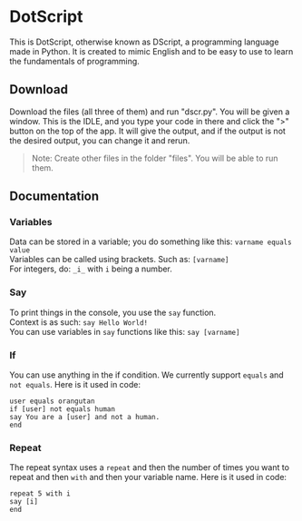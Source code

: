 # DotScript
This is DotScript, otherwise known as DScript, a programming language made in Python. It is created to mimic English and to be easy to use to learn the fundamentals of programming.
## Download
Download the files (all three of them) and run "dscr.py". You will be given a window. This is the IDLE, and you type your code in there and click the ">" button on the top of the app. It will give the output, and if the output is not the desired output, you can change it and rerun.  
> Note: Create other files in the folder "files". You will be able to run them.
## Documentation
### Variables
Data can be stored in a variable; you do something like this: ```varname equals value```  
Variables can be called using brackets. Such as: ```[varname]```  
For integers, do: ```_i_``` with ```i``` being a number.
### Say
To print things in the console, you use the ```say``` function.  
Context is as such: ```say Hello World!```  
You can use variables in ```say``` functions like this: ```say [varname]```
### If
You can use anything in the if condition. We currently support ```equals``` and ```not equals```. Here is it used in code:
```
user equals orangutan
if [user] not equals human
say You are a [user] and not a human.
end
```
### Repeat
The repeat syntax uses a ```repeat``` and then the number of times you want to repeat and then ```with``` and then your variable name. Here is it used in code:
```
repeat 5 with i
say [i]
end
```

